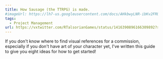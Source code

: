 ```yaml
---
title: How Sausage (the TTRPG) is made.
#imageUrl: https://lh7-us.googleusercontent.com/docs/AHkbwyLNR-ibKv2FRUd0iySChNVKO23r4_4PSWcR1lOx-bVDEppy1vU4cujCaARJyZq6BakUBU7zpzEvARJk5hdrzX3Hp_n265yU3KMPWNWlFlPMi3VdwV4v=w1200-h630-p
tags:
  - Project Management
url: https://vxtwitter.com/RTalsorianGames/status/1416390896166309892?s=20
---
```


If you don't know where to find visual references for a commission, especially if you don't have art of your character yet, I've written this guide to give you eight ideas for how to get started!